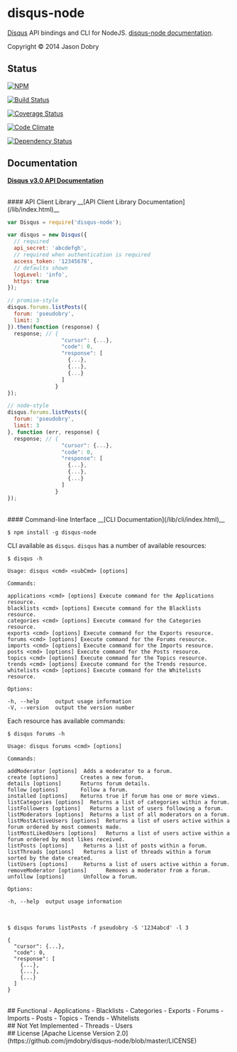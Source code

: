 disqus-node
===========

[Disqus](https://disqus.com/api/docs/) API bindings and CLI for NodeJS. [disqus-node documentation](http://disqus-node.pseudobry.com/).

Copyright © 2014 Jason Dobry

## Status
[![NPM](https://nodei.co/npm/disqus-node.png?downloads=true&stars=true)](https://nodei.co/npm/disqus-node/)

[![Build Status](https://travis-ci.org/jmdobry/disqus-node.svg?branch=master)](https://travis-ci.org/jmdobry/disqus-node)

[![Coverage Status](https://coveralls.io/repos/jmdobry/disqus-node/badge.png)](https://coveralls.io/r/jmdobry/disqus-node)

[![Code Climate](https://codeclimate.com/github/jmdobry/disqus-node.png)](https://codeclimate.com/github/jmdobry/disqus-node)

[![Dependency Status](https://gemnasium.com/jmdobry/disqus-node.svg)](https://gemnasium.com/jmdobry/disqus-node)

## Documentation

__[Disqus v3.0 API Documentation](https://disqus.com/api/docs/)__

<br/>
#### API Client Library
__[API Client Library Documentation](/lib/index.html)__

```js
var Disqus = require('disqus-node');

var disqus = new Disqus({
  // required
  api_secret: 'abcdefgh',
  // required when authentication is required
  access_token: '12345678',
  // defaults shown
  logLevel: 'info',
  https: true
});

// promise-style
disqus.forums.listPosts({
  forum: 'pseudobry',
  limit: 3
}).then(function (response) {
  response; // {
                 "cursor": {...},
                 "code": 0,
                 "response": [
                   {...},
                   {...},
                   {...}
                 ]
               }
});

// node-style
disqus.forums.listPosts({
  forum: 'pseudobry',
  limit: 3
}, function (err, response) {
  response; // {
                 "cursor": {...},
                 "code": 0,
                 "response": [
                   {...},
                   {...},
                   {...}
                 ]
               }
});
```

<br/>
#### Command-line Interface
__[CLI Documentation](/lib/cli/index.html)__

```
$ npm install -g disqus-node
```

CLI available as `disqus`. `disqus` has a number of available resources:

```
$ disqus -h

Usage: disqus <cmd> <subCmd> [options]

Commands:

applications <cmd> [options] Execute command for the Applications resource.
blacklists <cmd> [options] Execute command for the Blacklists resource.
categories <cmd> [options] Execute command for the Categories resource.
exports <cmd> [options] Execute command for the Exports resource.
forums <cmd> [options] Execute command for the Forums resource.
imports <cmd> [options] Execute command for the Imports resource.
posts <cmd> [options] Execute command for the Posts resource.
topics <cmd> [options] Execute command for the Topics resource.
trends <cmd> [options] Execute command for the Trends resource.
whitelists <cmd> [options] Execute command for the Whitelists resource.

Options:

-h, --help     output usage information
-V, --version  output the version number
```

Each resource has available commands:

```
$ disqus forums -h

Usage: disqus forums <cmd> [options]

Commands:

addModerator [options]  Adds a moderator to a forum.
create [options]       Creates a new forum.
details [options]      Returns forum details.
follow [options]       Follow a forum.
installed [options]    Returns true if forum has one or more views.
listCategories [options]  Returns a list of categories within a forum.
listFollowers [options]   Returns a list of users following a forum.
listModerators [options]  Returns a list of all moderators on a forum.
listMostActiveUsers [options]  Returns a list of users active within a forum ordered by most comments made.
listMostLikedUsers [options]   Returns a list of users active within a forum ordered by most likes received.
listPosts [options]     Returns a list of posts within a forum.
listThreads [options]   Returns a list of threads within a forum sorted by the date created.
listUsers [options]     Returns a list of users active within a forum.
removeModerator [options]      Removes a moderator from a forum.
unfollow [options]      Unfollow a forum.

Options:

-h, --help  output usage information
```
<br/>

```
$ disqus forums listPosts -f pseudobry -S '1234abcd' -l 3

{
  "cursor": {...},
  "code": 0,
  "response": [
    {...},
    {...},
    {...}
  ]
}
```

<br/>
## Functional
- Applications
- Blacklists
- Categories
- Exports
- Forums
- Imports
- Posts
- Topics
- Trends
- Whitelists

<br/>
## Not Yet Implemented
- Threads
- Users

<br/>
## License
[Apache License Version 2.0](https://github.com/jmdobry/disqus-node/blob/master/LICENSE)
